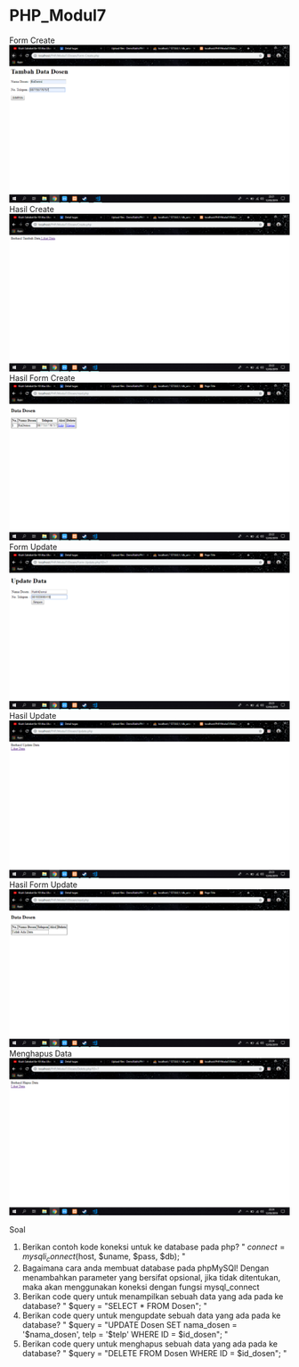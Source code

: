 # PHP_Modul7
Form Create
![ALT EXT](https://github.com/DemsiRakhi/PHP_Modul7/blob/master/Modul7/SSFormCreate.PNG)
Hasil Create
![ALT EXT](https://github.com/DemsiRakhi/PHP_Modul7/blob/master/Modul7/SSCreate.PNG)
Hasil Form Create
![ALT EXT](https://github.com/DemsiRakhi/PHP_Modul7/blob/master/Modul7/SSRead.PNG)
Form Update
![ALT EXT](https://github.com/DemsiRakhi/PHP_Modul7/blob/master/Modul7/SSFormUpdate.PNG)
Hasil Update
![ALT EXT](https://github.com/DemsiRakhi/PHP_Modul7/blob/master/Modul7/SSUpdate.PNG)
Hasil Form Update
![ALT EXT](https://github.com/DemsiRakhi/PHP_Modul7/blob/master/Modul7/SSRead1.PNG)
Menghapus Data
![ALT EXT](https://github.com/DemsiRakhi/PHP_Modul7/blob/master/Modul7/SSDelete.PNG)

Soal
1. Berikan contoh kode koneksi untuk ke database pada php?
" $connect = mysqli_connect($host, $uname, $pass, $db); "
2. Bagaimana cara anda membuat database pada phpMySQl!
Dengan menambahkan parameter yang bersifat opsional, jika tidak ditentukan, maka akan menggunakan koneksi dengan fungsi mysql_connect
3. Berikan code query untuk menampilkan sebuah data yang ada pada ke database?
" $query = "SELECT * FROM Dosen"; "
4. Berikan code query untuk mengupdate sebuah data yang ada pada ke database?
" $query = "UPDATE Dosen SET nama_dosen = '$nama_dosen', telp = '$telp' WHERE ID = $id_dosen"; "
5. Berikan code query untuk menghapus sebuah data yang ada pada ke database?
" $query = "DELETE FROM Dosen WHERE ID = $id_dosen"; "
